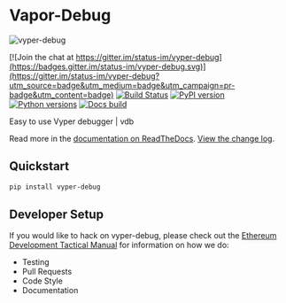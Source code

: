 # Vapor-Debug

![vyper-debug](https://user-images.githubusercontent.com/6917456/59114867-62d09c00-8948-11e9-818b-7efcae913317.gif)

[![Join the chat at https://gitter.im/status-im/vyper-debug](https://badges.gitter.im/status-im/vyper-debug.svg)](https://gitter.im/status-im/vyper-debug?utm_source=badge&utm_medium=badge&utm_campaign=pr-badge&utm_content=badge)
[![Build Status](https://circleci.com/gh/status-im/vyper-debug.svg?style=shield)](https://circleci.com/gh/status-im/vyper-debug)
[![PyPI version](https://badge.fury.io/py/vyper-debug.svg)](https://badge.fury.io/py/vyper-debug)
[![Python versions](https://img.shields.io/pypi/pyversions/vyper-debug.svg)](https://pypi.python.org/pypi/vyper-debug)
[![Docs build](https://readthedocs.org/projects/vyper-debug/badge/?version=latest)](http://vyper-debug.readthedocs.io/en/latest/?badge=latest)


Easy to use Vyper debugger | vdb

Read more in the [documentation on ReadTheDocs](https://vyper-debug.readthedocs.io/). [View the change log](https://vyper-debug.readthedocs.io/en/latest/releases.html).

## Quickstart

```sh
pip install vyper-debug
```

## Developer Setup

If you would like to hack on vyper-debug, please check out the
[Ethereum Development Tactical Manual](https://github.com/pipermerriam/ethereum-dev-tactical-manual)
for information on how we do:

- Testing
- Pull Requests
- Code Style
- Documentation
